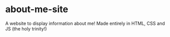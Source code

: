 # about-me-site
A website to display information about me!
Made entirely in HTML, CSS and JS (the holy trinity!)
